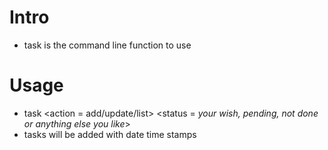 # Intro

- task is the command line function to use

# Usage

- task <id> <action = add/update/list> <description> <status = _your wish, pending, not done or anything else you like_>
- tasks will be added with date time stamps
